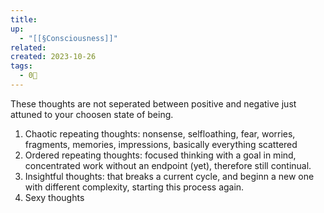 ```yaml
---
title: 
up:
  - "[[§Consciousness]]"
related: 
created: 2023-10-26
tags:
  - 0🌲
---
```

These thoughts are not seperated between positive and negative just attuned to your choosen state of being.

1. Chaotic repeating thoughts: nonsense, selfloathing, fear, worries, fragments, memories, impressions, basically everything scattered
2. Ordered repeating thoughts: focused thinking with a goal in mind, concentrated work without an endpoint (yet), therefore still continual.
3. Insightful thoughts: that breaks a current cycle, and beginn a new one with different complexity, starting this process again.
4. Sexy thoughts